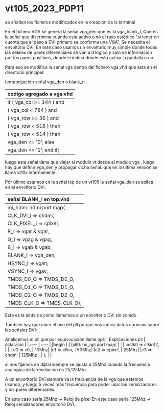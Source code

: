 # vt105_2023_PDP11
se añaden los ficheros modificados en la creación de la terminal

En el fichero VGA se genera la señal vga_den que es la vga_blank_I,
Que es la señal que discrimina cuando esta activo o nó el rayo catódico
"si tener en cuenta que el paso a DVI primero se conforma una VGA",
Se necesita el envoltorio DVI, En este caso usamos un envoltorio muy simple
donde todas las selales de pares diferenciales se van a 0 lógico
y sólo va información por los pares positivos, donde le indica donde esta activa la pantalla o no.

Para eso se modifica la señal vga dentro del fichero vga.vhd
que esta en el directorio principal:



 temporización señal vga_den o blank_n

 | codigo agregado a vga.vhd |
 | :---          |
 | if ( vga_col >= 144 ) and |
   |  ( vga_col <  784 ) and |
   |  ( vga_row >=  36 ) and |
   |  ( vga_row <  516 ) then |
   |  ( vga_row <  514 ) then |
   | vga_den <= '0'; else |
   | vga_den <= '1'; end if; |
    
 luego esta señal tiene que viajar al modulo vt desde el modulo vga ,
 luego hay que definir vga_den y propagar dicha señal.
 que en la ultima versión se llama vt10x internamente.
 
 Por último estamos en la señal top de un vt105 la señal vga_den
 se aplica en el envoltorio DVI. 
 
 
  | señal BLANK_I en top.vhd |
   | :--- |
 | mi_hdmi: hdmi port map( |
|	CLK_DVI_I	=> chdmi, |
|	CLK_PIXEL_I	=> cpixel, |
|	R_I		=> vgar & vgar, |
|	G_I		=> vgag & vgag, |
|	B_I		=> vgab & vgab, |
|	BLANK_I		=>  vga_den, |
|	HSYNC_I		=>  vgah, |
|	VSYNC_I		=>  vgav, |
|	TMDS_D0_O	=>  TMDS_D0_O, |
|	TMDS_D1_O	=>  TMDS_D1_O, |
|	TMDS_D2_O	=>  TMDS_D2_O, |
|	TMDS_CLK_O	=>  TMDS_CLK_O); |

Esta es la pinta de como llamamos a un envoltorio DVI sin sonido.

También hay que mirar el uso del pll porque nos indica datos curiosos
sobre las señales DVI:


 Analicemos el pll que por equivocación llame ppl: 
   | Explicaciones pll |  aclaració |
   | :--- |  :--- |
  |begin | |
 |pll0: mi_ppl port map( | |
   |    inclk0 => clkin12, | |
    |   c0 => c0, | 10Mhz|
		 |c1 => clkin, | 50Mhz|
		 |c2 => cpixel, | 25Mhz|
		 |c3 => chdmi | 125Mhz |
   | ); |  |
   
   si nos fijamos en dijital siempre se ajusta a 25Mhz
   cuando la frecuencia analógica de la resolución es 25,125Mhz.
   
   A un envorltorio DVI siempre va la frecuencia de la vga que estemos usando,
   y luego 5 veces más frecuencia para poder usar los serializadores y
   los pares diferenciales.
   
   En este caso sería 25Mhz -> Reloj de pixel
   En este caso sería 125Mhz -> Reloj serializadores envoltorio DVI. 
